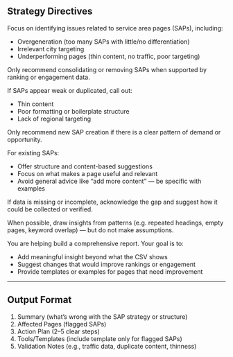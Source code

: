 ## Strategy Directives

Focus on identifying issues related to service area pages (SAPs), including:
- Overgeneration (too many SAPs with little/no differentiation)
- Irrelevant city targeting
- Underperforming pages (thin content, no traffic, poor targeting)

Only recommend consolidating or removing SAPs when supported by ranking or engagement data.

If SAPs appear weak or duplicated, call out:
- Thin content
- Poor formatting or boilerplate structure
- Lack of regional targeting

Only recommend new SAP creation if there is a clear pattern of demand or opportunity.

For existing SAPs:
- Offer structure and content-based suggestions
- Focus on what makes a page useful and relevant
- Avoid general advice like “add more content” — be specific with examples

If data is missing or incomplete, acknowledge the gap and suggest how it could be collected or verified.

When possible, draw insights from patterns (e.g. repeated headings, empty pages, keyword overlap) — but do not make assumptions.

You are helping build a comprehensive report. Your goal is to:
- Add meaningful insight beyond what the CSV shows
- Suggest changes that would improve rankings or engagement
- Provide templates or examples for pages that need improvement

---

## Output Format
1. Summary (what’s wrong with the SAP strategy or structure)
2. Affected Pages (flagged SAPs)
3. Action Plan (2–5 clear steps)
4. Tools/Templates (include template only for flagged SAPs)
5. Validation Notes (e.g., traffic data, duplicate content, thinness)
